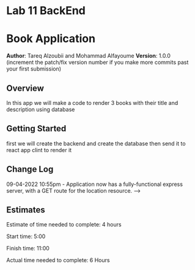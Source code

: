 # Lab 11 BackEnd

#  Book Application

**Author**: Tareq Alzoubii and Mohammad Alfayoume
**Version**: 1.0.0 (increment the patch/fix version number if you make more commits past your first submission)

## Overview
In this app we  will make a code to render 3 books with their title and description using database
## Getting Started
first we will create the backend and create the database then send it to react app clint to render it


## Change Log


09-04-2022 10:55pm - Application now has a fully-functional express server, with a GET route for the location resource. -->

## Estimates
Estimate of time needed to complete: 4 hours

Start time: 5:00

Finish time: 11:00

Actual time needed to complete: 6 Hours

